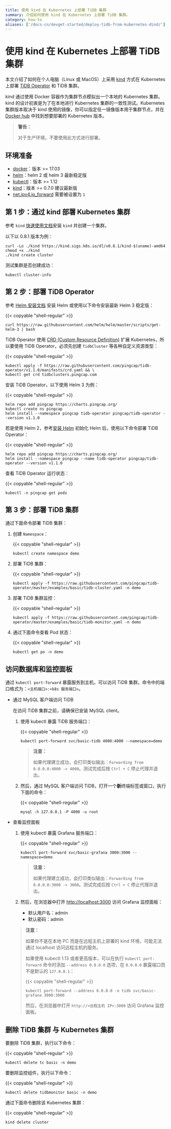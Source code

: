 ```yaml
---
title: 使用 kind 在 Kubernetes 上部署 TiDB 集群
summary: 介绍如何使用 kind 在 Kubernetes 上部署 TiDB 集群。
category: how-to
aliases: ['/docs-cn/devget-started/deploy-tidb-from-kubernetes-dind/']
---
```


# 使用 kind 在 Kubernetes 上部署 TiDB 集群

本文介绍了如何在个人电脑（Linux 或 MacOS）上采用 [kind](https://kind.sigs.k8s.io/) 方式在 Kubernetes 上部署 [TiDB Operator](https://github.com/pingcap/tidb-operator) 和 TiDB 集群。

kind 通过使用 Docker 容器作为集群节点模拟出一个本地的 Kubernetes 集群。kind 的设计初衷是为了在本地进行 Kubernetes 集群的一致性测试。Kubernetes 集群版本取决于 kind 使用的镜像，你可以指定任一镜像版本用于集群节点，并在 [Docker hub](https://hub.docker.com/r/kindest/node/tags) 中找到想要部署的 Kubernetes 版本。

> **警告：**
>
> 对于生产环境，不要使用此方式进行部署。

## 环境准备

- [docker](https://docs.docker.com/install/)：版本 >= 17.03
- [helm](https://helm.sh/docs/intro/install/)：helm 2 或 helm 3 最新稳定版
- [kubectl](https://kubernetes.io/docs/tasks/tools/install-kubectl)：版本 >= 1.12
- [kind](https://kind.sigs.k8s.io/)：版本 >= 0.7.0 建议最新版
- [net.ipv4.ip_forward](https://linuxconfig.org/how-to-turn-on-off-ip-forwarding-in-linux) 需要被设置为 `1`

## 第 1 步：通过 kind 部署 Kubernetes 集群

参考 `kind` [快速使用文档](https://kind.sigs.k8s.io/docs/user/quick-start)安装 `kind` 并创建一个集群。

以下以 0.8.1 版本为例：

```
curl -Lo ./kind https://kind.sigs.k8s.io/dl/v0.8.1/kind-$(uname)-amd64
chmod +x ./kind
./kind create cluster
```

测试集群是否创建成功：

```
kubectl cluster-info 
```

## 第 2 步：部署 TiDB Operator

参考 [Helm 安装文档](https://helm.sh/docs/intro/install/) 安装 Helm 或使用以下命令安装最新 Helm 3 稳定版：

{{< copyable "shell-regular" >}}

```shell
curl https://raw.githubusercontent.com/helm/helm/master/scripts/get-helm-3 | bash
```

TiDB Operator 使用 [CRD (Custom Resource Definition)](https://kubernetes.io/docs/tasks/access-kubernetes-api/custom-resources/custom-resource-definitions/) 扩展 Kubernetes，所以要使用 TiDB Operator，必须先创建 `TidbCluster` 等各种自定义资源类型：

{{< copyable "shell-regular" >}}

```shell
kubectl apply -f https://raw.githubusercontent.com/pingcap/tidb-operator/v1.1.0/manifests/crd.yaml && \
kubectl get crd tidbclusters.pingcap.com
```

安装 TiDB Operator，以下使用 Helm 3 为例：

{{< copyable "shell-regular" >}}

```shell
helm repo add pingcap https://charts.pingcap.org/
kubectl create ns pingcap
helm install --namespace pingcap tidb-operator pingcap/tidb-operator --version v1.1.0
```

若是使用 Helm 2，参考[安装 Helm](tidb-toolkit.md#使用-helm) 初始化 Helm 后，使用以下命令部署 TiDB Operator：

{{< copyable "shell-regular" >}}

```shell
helm repo add pingcap https://charts.pingcap.org/
helm install --namespace pingcap --name tidb-operator pingcap/tidb-operator --version v1.1.0
```

查看 TiDB Operator 运行状态：

{{< copyable "shell-regular" >}}

```shell
kubectl -n pingcap get pods
```

## 第 3 步：部署 TiDB 集群

通过下面命令部署 TiDB 集群：

1. 创建 `Namespace`：

    {{< copyable "shell-regular" >}}

    ```shell
    kubectl create namespace demo
    ```

2. 部署 TiDB 集群：

    {{< copyable "shell-regular" >}}

    ``` shell
    kubectl apply -f https://raw.githubusercontent.com/pingcap/tidb-operator/master/examples/basic/tidb-cluster.yaml -n demo
    ```

3. 部署 TiDB 集群监控：

    {{< copyable "shell-regular" >}}

    ``` shell
    kubectl apply -f https://raw.githubusercontent.com/pingcap/tidb-operator/master/examples/basic/tidb-monitor.yaml -n demo
    ```

4. 通过下面命令查看 Pod 状态：

    {{< copyable "shell-regular" >}}

    ``` shell
    kubectl get po -n demo
    ```

## 访问数据库和监控面板

通过 `kubectl port-forward` 暴露服务到主机，可以访问 TiDB 集群。命令中的端口格式为：`<主机端口>:<k8s 服务端口>`。

- 通过 MySQL 客户端访问 TiDB

    在访问 TiDB 集群之前，请确保已安装 MySQL client。

    1. 使用 kubectl 暴露 TiDB 服务端口：

        {{< copyable "shell-regular" >}}

        ``` shell
        kubectl port-forward svc/basic-tidb 4000:4000 --namespace=demo
        ```

        > **注意：**
        >
        > 如果代理建立成功，会打印类似输出：`Forwarding from 0.0.0.0:4000 -> 4000`。测试完成后按 `Ctrl + C` 停止代理并退出。

    2. 然后，通过 MySQL 客户端访问 TiDB，打开一个**新**终端标签或窗口，执行下面的命令：

        {{< copyable "shell-regular" >}}

        ``` shell
        mysql -h 127.0.0.1 -P 4000 -u root
        ```

- 查看监控面板

    1. 使用 kubectl 暴露 Grafana 服务端口：

        {{< copyable "shell-regular" >}}

        ``` shell
        kubectl port-forward svc/basic-grafana 3000:3000 --namespace=demo
        ```

        > **注意：**
        >
        > 如果代理建立成功，会打印类似输出：`Forwarding from 0.0.0.0:3000 -> 3000`。测试完成后按 `Ctrl + C` 停止代理并退出。

    2. 然后，在浏览器中打开 <http://localhost:3000> 访问 Grafana 监控面板：

        - 默认用户名：admin
        - 默认密码：admin

    > **注意：**
    >
    > 如果你不是在本地 PC 而是在远程主机上部署的 kind 环境，可能无法通过 localhost 访问远程主机的服务。
    >
    > 如果使用 kubectl 1.13 或者更高版本，可以在执行 `kubectl port-forward` 命令时添加 `--address 0.0.0.0` 选项，在 `0.0.0.0` 暴露端口而不是默认的 `127.0.0.1`：
    >
    > {{< copyable "shell-regular" >}}
    >
    > ```
    > kubectl port-forward --address 0.0.0.0 -n tidb svc/basic-grafana 3000:3000
    > ```
    >
    > 然后，在浏览器中打开 `http://<远程主机 IP>:3000` 访问 Grafana 监控面板。

## 删除 TiDB 集群 与 Kubernetes 集群

要删除 TiDB 集群，执行以下命令：

{{< copyable "shell-regular" >}}

```shell
kubectl delete tc basic -n demo
```

要删除监控组件，执行以下命令：

{{< copyable "shell-regular" >}}

```shell
kubectl delete tidbmonitor basic -n demo
```

通过下面命令删除该 Kubernetes 集群：

{{< copyable "shell-regular" >}}

``` shell
kind delete cluster
```
